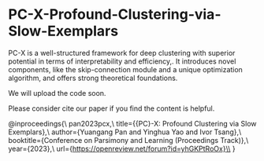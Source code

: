 # PC-X-Profound-Clustering-via-Slow-Exemplars
PC-X is a well-structured framework for deep clustering with superior potential in terms of interpretability and efficiency,. It introduces novel components, like the skip-connection module and a unique optimization algorithm, and offers strong theoretical foundations. 

We will upload the code soon. 

Please consider cite our paper if you find the content is helpful. 

@inproceedings{\\
pan2023pcx,\\
title={{PC}-X: Profound Clustering via Slow Exemplars},\\
author={Yuangang Pan and Yinghua Yao and Ivor Tsang},\\
booktitle={Conference on Parsimony and Learning (Proceedings Track)},\\
year={2023},\\
url={https://openreview.net/forum?id=yhGKPtRoOx}\\
}
